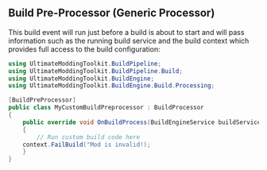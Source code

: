 ﻿Build Pre-Processor (Generic Processor)
---------------------------------------

This build event will run just before a build is about to start and will pass information such as the running build service and the build context which provides full access to the build configuration:

```cs
using UltimateModdingToolkit.BuildPipeline;
using UltimateModdingToolkit.BuildPipeline.Build;
using UltimateModdingToolkit.BuildEngine;
using UltimateModdingToolkit.BuildEngine.Build.Processing;

[BuildPreProcessor]
public class MyCustomBuildPreprocessor : BuildProcessor
{
    public override void OnBuildProcess(BuildEngineService buildService, BuildContext context)
    {
        // Run custom build code here
	context.FailBuild("Mod is invalid!);
    }
}
```  